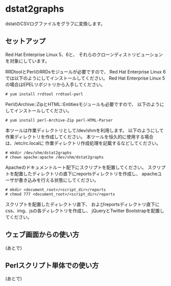 dstat2graphs
============

dstatのCSVログファイルをグラフに変換します。

セットアップ
------------

Red Hat Enterprise Linux 5、6と、
それらのクローンディストリビューションを対象にしています。

RRDtoolとPerlのRRDsモジュールが必要ですので、
Red Hat Enterprise Linux 6では以下のようにしてインストールしてください。
Red Hat Enterprise Linux 5の場合はEPELリポジトリから入手してください。

    # yum install rrdtool rrdtool-perl

PerlのArchive::ZipとHTML::Entitiesモジュールも必要ですので、
以下のようにしてインストールしてください。

    # yum install perl-Archive-Zip perl-HTML-Parser

本ツールは作業ディレクトリとして/dev/shmを利用します。
以下のようにして作業ディレクトリを作成してください。
本ツールを恒久的に使用する場合は、/etc/rc.localに
作業ディレクトリ作成処理を記載するなどしてください。

    # mkdir /dev/shm/dstat2graphs
    # chown apache:apache /dev/shm/dstat2graphs

Apacheのドキュメントルート配下にスクリプトを配置してください。
スクリプトを配置したディレクトリの直下にreportsディレクトリを作成し、
apacheユーザが書き込みを行える状態にしてください。

    # mkdir <document_root>/<script_dir>/reports
    # chmod 777 <document_root>/<script_dir>/reports

スクリプトを配置したディレクトリ直下、
およびreportsディレクトリ直下にcss、img、jsの各ディレクトリを作成し、
jQueryとTwitter Bootstrapを配置してください。

ウェブ画面からの使い方
----------------------

(あとで)

Perlスクリプト単体での使い方
----------------------------

(あとで)

